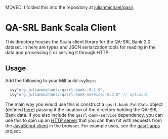 MOVED: I folded this into the repository at
[julianmichael/qasrl](https://github.com/julianmichael/qasrl).

# QA-SRL Bank Scala Client

This directory houses the Scala client library for the QA-SRL Bank 2.0 dataset.
In here are types and JSON serialization tools for reading in the data and
processing it or serving it through HTTP.

## Usage

Add the following to your Mill build `ivyDeps`:
```scala
  ivy"org.julianmichael::qasrl-bank::0.1.0",
  ivy"org.julianmichael::qasrl-bank-service::0.1.0" // optional
```
The main way you would use this is construct a `qasrl.bank.FullData` object
(defined [here](qasrl-bank/src-jvm/qasrl/bank/Data.scala)) passing it the
location of the directory holding the QA-SRL Bank data. If you also include
the `qasrl-bank-service` dependency, you can use this to spin up an
[HTTP server](qasrl-bank-service/src-jvm/DocumentServiceWebServer.scala)
that you can then hit with requests from the
[JavaScript client](qasrl-bank-service/src-js/WebClientDocumentService.scala)
in the browser.
For example uses, see the [qasrl-apps](https://github.com/julianmichael/qasrl-apps) project.
